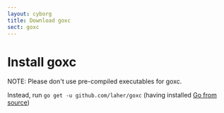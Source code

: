 ```yaml
---
layout: cyborg
title: Download goxc
sect: goxc
---
```


Install goxc
=============

NOTE: Please don't use pre-compiled executables for goxc.

Instead, run `go get -u github.com/laher/goxc` (having installed [Go from source](http://golang.org/doc/install/source))

